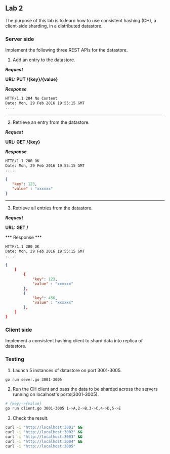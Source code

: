 ## Lab 2 

The purpose of this lab is to learn how to use consistent hashing (CH), a
client-side sharding, in a distributed datastore.


### Server side

Implement the following three REST APIs for the datastore.

1. Add an entry to the datastore.

***Request***

__URL: PUT /{key}/{value}__

***Response***
```sh
HTTP/1.1 204 No Content
Date: Mon, 29 Feb 2016 19:55:15 GMT
....
``` 

---
2. Retrieve an entry from the datastore.

***Request***

__URL: GET /{key}__

***Response***
```sh
HTTP/1.1 200 OK
Date: Mon, 29 Feb 2016 19:55:15 GMT
....
``` 
```json
{
   "key": 123,
   "value" : "xxxxxx"
}
``` 

---
3. Retrieve all entries from the datastore.

***Request***

__URL: GET /__

*** Response ***
```sh
HTTP/1.1 200 OK
Date: Mon, 29 Feb 2016 19:55:15 GMT
....
``` 
```json
{
    [   
        {
            "key": 123,
            "value" : "xxxxxx"
        },
        {
            "key": 456,
            "value" : "xxxxxx"
        },
    ]   
}
``` 

### Client side

Implement a consistent hashing client to shard data into replica of datastore.


### Testing

1. Launch 5 instances of datastore on port 3001-3005.

```sh
go run sever.go 3001-3005
```

2. Run the CH client and pass the data to be sharded across the servers running on localhost's ports(3001-3005).

```sh
# {key}->{value}
go run client.go 3001-3005 1->A,2->B,3->C,4->D,5->E
```

3.  Check the result.

```sh
curl -i "http://localhost:3001" &&
curl -i "http://localhost:3002" &&
curl -i "http://localhost:3003" &&
curl -i "http://localhost:3004" &&
curl -i "http://localhost:3005"
```
